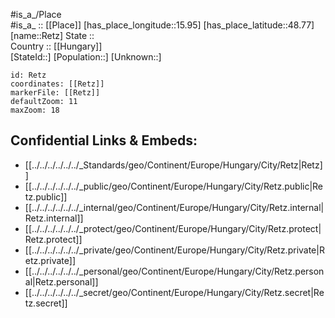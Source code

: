 ﻿---
location: [48.77,15.95] 
mapzoom: [7,12] 
mapmarker: city 
type: City
tags:
- geo/City


SpocWebEntityId: 33719
isDeleted: false
confidential: public

---
#is_a_/Place  
#is_a_ :: [[Place]] 
[has_place_longitude::15.95] 
[has_place_latitude::48.77] 
[name::Retz] 
State ::  
Country :: [[Hungary]]  
[StateId::] 
[Population::] 
[Unknown::] 


```leaflet
id: Retz
coordinates: [[Retz]] 
markerFile: [[Retz]] 
defaultZoom: 11 
maxZoom: 18
```


## Confidential Links & Embeds: 
- [[../../../../../../_Standards/geo/Continent/Europe/Hungary/City/Retz|Retz]] 
- [[../../../../../../_public/geo/Continent/Europe/Hungary/City/Retz.public|Retz.public]] 
- [[../../../../../../_internal/geo/Continent/Europe/Hungary/City/Retz.internal|Retz.internal]] 
- [[../../../../../../_protect/geo/Continent/Europe/Hungary/City/Retz.protect|Retz.protect]] 
- [[../../../../../../_private/geo/Continent/Europe/Hungary/City/Retz.private|Retz.private]] 
- [[../../../../../../_personal/geo/Continent/Europe/Hungary/City/Retz.personal|Retz.personal]] 
- [[../../../../../../_secret/geo/Continent/Europe/Hungary/City/Retz.secret|Retz.secret]] 
